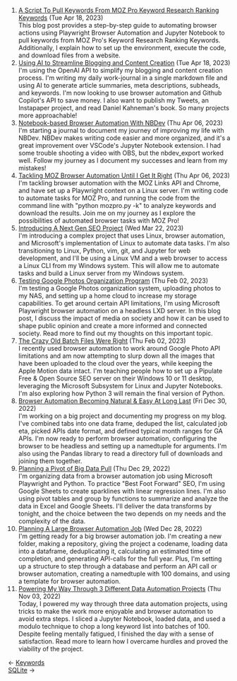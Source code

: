 <ol>
<li><a href="/blog/a-script-to-pull-keywords-from-moz-pro-keyword-research-ranking-keywords/">A Script To Pull Keywords From MOZ Pro Keyword Research Ranking Keywords</a> (Tue Apr 18, 2023)
<br/>This blog post provides a step-by-step guide to automating browser actions using Playwright Browser Automation and Jupyter Notebook to pull keywords from MOZ Pro's Keyword Research Ranking Keywords. Additionally, I explain how to set up the environment, execute the code, and download files from a website.</li>
<li><a href="/blog/using-ai-to-streamline-blogging-and-content-creation/">Using AI to Streamline Blogging and Content Creation</a> (Tue Apr 18, 2023)
<br/>I'm using the OpenAI API to simplify my blogging and content creation process. I'm writing my daily work-journal in a single markdown file and using AI to generate article summaries, meta descriptions, subheads, and keywords. I'm now looking to use browser automation and Github Copilot's API to save money. I also want to publish my Tweets, an Instapaper project, and read Daniel Kahneman's book. So many projects more approachable!</li>
<li><a href="/blog/notebook-based-browser-automation-with-nbdev/">Notebook-based Browser Automation With NBDev</a> (Thu Apr 06, 2023)
<br/>I'm starting a journal to document my journey of improving my life with NBDev. NBDev makes writing code easier and more organized, and it's a great improvement over VSCode's Jupyter Notebook extension. I had some trouble shooting a video with OBS, but the nbdev_export worked well. Follow my journey as I document my successes and learn from my mistakes!</li>
<li><a href="/blog/tackling-moz-browser-automation-until-i-get-it-right/">Tackling MOZ Browser Automation Until I Get It Right</a> (Thu Apr 06, 2023)
<br/>I'm tackling browser automation with the MOZ Links API and Chrome, and have set up a Playwright context on a Linux server. I'm writing code to automate tasks for MOZ Pro, and running the code from the command line with "python mozpro.py -k" to analyze keywords and download the results. Join me on my journey as I explore the possibilities of automated browser tasks with MOZ Pro!</li>
<li><a href="/blog/introducing-a-next-gen-seo-project/">Introducing A Next Gen SEO Project</a> (Wed Mar 22, 2023)
<br/>I'm introducing a complex project that uses Linux, browser automation, and Microsoft's implementation of Linux to automate data tasks. I'm also transitioning to Linux, Python, vim, git, and Jupyter for web development, and I'll be using a Linux VM and a web browser to access a Linux CLI from my Windows system. This will allow me to automate tasks and build a Linux server from my Windows system.</li>
<li><a href="/blog/testing-google-photos-organization-program/">Testing Google Photos Organization Program</a> (Thu Feb 02, 2023)
<br/>I'm testing a Google Photos organization system, uploading photos to my NAS, and setting up a home cloud to increase my storage capabilities. To get around certain API limitations, I'm using Microsoft Playwright browser automation on a headless LXD server. In this blog post, I discuss the impact of media on society and how it can be used to shape public opinion and create a more informed and connected society. Read more to find out my thoughts on this important topic.</li>
<li><a href="/blog/the-crazy-old-batch-files-were-right/">The Crazy Old Batch Files Were Right</a> (Thu Feb 02, 2023)
<br/>I recently used browser automation to work around Google Photo API limitations and am now attempting to slurp down all the images that have been uploaded to the cloud over the years, while keeping the Apple Motion data intact. I'm teaching people how to set up a Pipulate Free & Open Source SEO server on their Windows 10 or 11 desktop, leveraging the Microsoft Subsystem for Linux and Jupyter Notebooks. I'm also exploring how Python 3 will remain the final version of Python.</li>
<li><a href="/blog/browser-automation-becoming-natural-easy-at-long-last/">Browser Automation Becoming Natural & Easy At Long Last</a> (Fri Dec 30, 2022)
<br/>I'm working on a big project and documenting my progress on my blog. I've combined tabs into one data frame, deduped the list, calculated job eta, picked APIs date format, and defined typical month ranges for GA APIs. I'm now ready to perform browser automation, configuring the browser to be headless and setting up a namedtuple for arguments. I'm also using the Pandas library to read a directory full of downloads and joining them together.</li>
<li><a href="/blog/planning-a-pivot-of-big-data-pull/">Planning a Pivot of Big Data Pull</a> (Thu Dec 29, 2022)
<br/>I'm organizing data from a browser automation job using Microsoft Playwright and Python. To practice "Best Foot Forward" SEO, I'm using Google Sheets to create sparklines with linear regression lines. I'm also using pivot tables and group by functions to summarize and analyze the data in Excel and Google Sheets. I'll deliver the data transforms by tonight, and the choice between the two depends on my needs and the complexity of the data.</li>
<li><a href="/blog/planning-a-large-browser-automation-job/">Planning A Large Browser Automation Job</a> (Wed Dec 28, 2022)
<br/>I'm getting ready for a big browser automation job. I'm creating a new folder, making a repository, giving the project a codename, loading data into a dataframe, deduplicating it, calculating an estimated time of completion, and generating API-calls for the full year. Plus, I'm setting up a structure to step through a database and perform an API call or browser automation, creating a namedtuple with 100 domains, and using a template for browser automation.</li>
<li><a href="/blog/powering-my-way-through-3-different-data-automation-projects/">Powering My Way Through 3 Different Data Automation Projects</a> (Thu Nov 03, 2022)
<br/>Today, I powered my way through three data automation projects, using tricks to make the work more enjoyable and browser automation to avoid extra steps. I sliced a Jupyter Notebook, loaded data, and used a modulo technique to chop a long keyword list into batches of 100. Despite feeling mentally fatigued, I finished the day with a sense of satisfaction. Read more to learn how I overcame hurdles and proved the viability of the project.</li>
</ol>
<div class="post-nav"><div class="post-nav-prev"><span class="arrow">&larr;&nbsp;</span><a href="/keywords/">Keywords</a></div><div class="post-nav-next"><a href="/sqlite/">SQLite</a><span class="arrow">&nbsp;&rarr;</span></div></div>